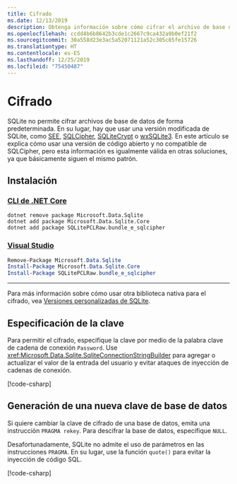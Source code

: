 ```yaml
---
title: Cifrado
ms.date: 12/13/2019
description: Obtenga información sobre cómo cifrar el archivo de base de datos.
ms.openlocfilehash: ccdd4b6b8642b3cde1c2667c9ca432a9b0ef21f2
ms.sourcegitcommit: 30a558d23e3ac5a52071121a52c305c85fe15726
ms.translationtype: HT
ms.contentlocale: es-ES
ms.lasthandoff: 12/25/2019
ms.locfileid: "75450487"
---
```

# <a name="encryption"></a>Cifrado

SQLite no permite cifrar archivos de base de datos de forma predeterminada. En su lugar, hay que usar una versión modificada de SQLite, como [SEE](https://www.hwaci.com/sw/sqlite/see.html), [SQLCipher](https://www.zetetic.net/sqlcipher/), [SQLiteCrypt](http://www.sqlite-crypt.com/) o [wxSQLite3](https://utelle.github.io/wxsqlite3). En este artículo se explica cómo usar una versión de código abierto y no compatible de SQLCipher, pero esta información es igualmente válida en otras soluciones, ya que básicamente siguen el mismo patrón.

## <a name="installation"></a>Instalación

### <a name="net-core-cli"></a>[CLI de .NET Core](#tab/netcore-cli)

```dotnetcli
dotnet remove package Microsoft.Data.Sqlite
dotnet add package Microsoft.Data.Sqlite.Core
dotnet add package SQLitePCLRaw.bundle_e_sqlcipher
```

### <a name="visual-studio"></a>[Visual Studio](#tab/visual-studio)

``` PowerShell
Remove-Package Microsoft.Data.Sqlite
Install-Package Microsoft.Data.Sqlite.Core
Install-Package SQLitePCLRaw.bundle_e_sqlcipher
```

---

Para más información sobre cómo usar otra biblioteca nativa para el cifrado, vea [Versiones personalizadas de SQLite](custom-versions.md).

## <a name="specify-the-key"></a>Especificación de la clave

Para permitir el cifrado, especifique la clave por medio de la palabra clave de cadena de conexión `Password`. Use <xref:Microsoft.Data.Sqlite.SqliteConnectionStringBuilder> para agregar o actualizar el valor de la entrada del usuario y evitar ataques de inyección de cadenas de conexión.

[!code-csharp[](../../../../samples/snippets/standard/data/sqlite/EncryptionSample/Program.cs?name=snippet_ConnectionStringBuilder)]

## <a name="rekeying-the-database"></a>Generación de una nueva clave de base de datos

Si quiere cambiar la clave de cifrado de una base de datos, emita una instrucción `PRAGMA rekey`. Para descifrar la base de datos, especifique `NULL`.

Desafortunadamente, SQLite no admite el uso de parámetros en las instrucciones `PRAGMA`. En su lugar, use la función `quote()` para evitar la inyección de código SQL.

[!code-csharp[](../../../../samples/snippets/standard/data/sqlite/EncryptionSample/Program.cs?name=snippet_Rekey)]
